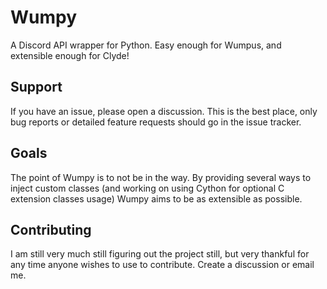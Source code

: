 # Wumpy

A Discord API wrapper for Python. Easy enough for Wumpus, and extensible enough
for Clyde!

## Support

If you have an issue, please open a discussion. This is the best place,
only bug reports or detailed feature requests should go in the issue tracker.

## Goals

The point of Wumpy is to not be in the way. By providing several
ways to inject custom classes (and working on using Cython for optional
C extension classes usage) Wumpy aims to be as extensible as possible.

## Contributing

I am still very much still figuring out the project still, but very thankful
for any time anyone wishes to use to contribute. Create a discussion or
email me.
